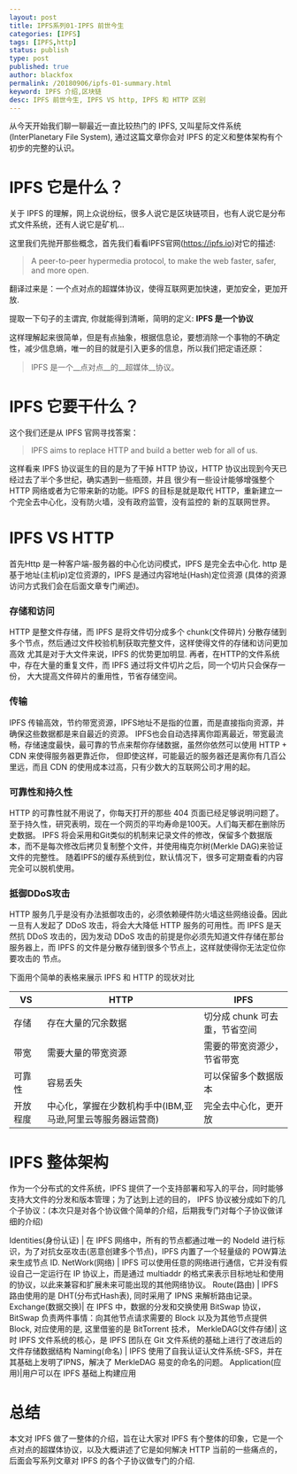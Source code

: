 ```yaml
---
layout: post
title: IPFS系列01-IPFS 前世今生
categories: [IPFS]
tags: [IPFS,http]
status: publish
type: post
published: true
author: blackfox
permalink: /20180906/ipfs-01-summary.html
keyword: IPFS 介绍,区块链
desc: IPFS 前世今生, IPFS VS http, IPFS 和 HTTP 区别
---
```


从今天开始我们聊一聊最近一直比较热门的 IPFS, 又叫星际文件系统(InterPlanetary File System), 
	通过这篇文章你会对 IPFS 的定义和整体架构有个初步的完整的认识。

IPFS 它是什么？
=======

关于 IPFS 的理解，网上众说纷纭，很多人说它是区块链项目，也有人说它是分布式文件系统，还有人说它是矿机...

这里我们先抛开那些概念，首先我们看看IPFS官网(https://ipfs.io)对它的描述:

> A peer-to-peer hypermedia protocol, to make the web faster, safer, and more open.

翻译过来是：一个点对点的超媒体协议，使得互联网更加快速，更加安全，更加开放.

提取一下句子的主谓宾, 你就能得到清晰，简明的定义: __IPFS 是一个协议__

这样理解起来很简单，但是有点抽象，根据信息论，要想消除一个事物的不确定性，减少信息熵，唯一的目的就是引入更多的信息，所以我们把定语还原：

> IPFS 是一个__点对点__的__超媒体__协议。

IPFS 它要干什么？
=====

这个我们还是从 IPFS 官网寻找答案：

> IPFS aims to replace HTTP and build a better web for all of us.

这样看来 IPFS 协议诞生的目的是为了干掉 HTTP 协议，HTTP 协议出现到今天已经过去了半个多世纪，确实遇到一些瓶颈，并且
很少有一些设计能够增强整个 HTTP 网络或者为它带来新的功能。IPFS 的目标是就是取代 HTTP，重新建立一个完全去中心化，没有防火墙，没有政府监管，没有监控的
新的互联网世界。

IPFS VS HTTP 
========
首先Http 是一种客户端-服务器的中心化访问模式，IPFS 是完全去中心化. http 是基于地址(主机ip)定位资源的，IPFS 是通过内容地址(Hash)定位资源
(具体的资源访问方式我们会在后面文章专门阐述)。

### 存储和访问
HTTP 是整文件存储，而 IPFS 是将文件切分成多个 chunk(文件碎片) 分散存储到多个节点，然后通过文件校验机制获取完整文件，这样使得文件的存储和访问更加高效
尤其是对于大文件来说，IPFS 的优势更加明显. 再者，在HTTP的文件系统中，存在大量的重复文件，而 IPFS 通过将文件切片之后，同一个切片只会保存一份，
大大提高文件碎片的重用性，节省存储空间。

### 传输
IPFS 传输高效，节约带宽资源，IPFS地址不是指的位置，而是直接指向资源，并确保这些数据都是来自最近的资源。
IPFS也会自动选择离你距离最近，带宽最流畅，存储速度最快，最可靠的节点来帮你存储数据，虽然你依然可以使用 HTTP + CDN 来使得服务器更靠近你，
但即使这样，可能最近的服务器还是离你有几百公里远，而且 CDN 的使用成本过高，只有少数大的互联网公司才用的起。

### 可靠性和持久性

HTTP 的可靠性就不用说了，你每天打开的那些 404 页面已经足够说明问题了。至于持久性，研究表明，现在一个网页的平均寿命是100天。人们每天都在删除历史数据。
IPFS 将会采用和Git类似的机制来记录文件的修改，保留多个数据版本，而不是每次修改后拷贝复制整个文件，并使用梅克尔树(Merkle DAG)来验证文件的完整性。
随着IPFS的缓存系统到位，默认情况下，很多可定期查看的内容完全可以脱机使用。

### 抵御DDoS攻击

HTTP 服务几乎是没有办法抵御攻击的，必须依赖硬件防火墙这些网络设备。因此一旦有人发起了 DDoS 攻击，将会大大降低 HTTP 服务的可用性。而 IPFS 是天然抗
DDoS 攻击的，因为发动 DDoS 攻击的前提是你必须先知道文件存储在那台服务器上，而 IPFS 的文件是分散存储到很多个节点上，这样就使得你无法定位你要攻击的
节点。

下面用个简单的表格来展示 IPFS 和 HTTP 的现状对比

VS | HTTP | IPFS
---|---|----
存储|存在大量的冗余数据| 切分成 chunk 可去重，节省空间
带宽|需要大量的带宽资源| 需要的带宽资源少，节省带宽
可靠性|容易丢失|可以保留多个数据版本
开放程度|中心化，掌握在少数机构手中(IBM,亚马逊,阿里云等服务器运营商)|完全去中心化，更开放

IPFS 整体架构
=======
作为一个分布式的文件系统，IPFS 提供了一个支持部署和写入的平台，同时能够支持大文件的分发和版本管理；为了达到上述的目的，
IPFS 协议被分成如下的几个子协议：(本次只是对各个协议做个简单的介绍，后期我专门对每个子协议做详细的介绍)

Identities(身份认证) | 在 IPFS 网络中，所有的节点都通过唯一的 NodeId 进行标识，为了对抗女巫攻击(恶意创建多个节点)，IPFS 内置了一个轻量级的 POW算法来生成节点 ID.
NetWork(网络) | IPFS 可以使用任意的网络进行通信，它并没有假设自己一定运行在 IP 协议上，而是通过 multiaddr 的格式来表示目标地址和使用的协议，以此来兼容和扩展未来可能出现的其他网络协议。
Route(路由) | IPFS 路由使用的是 DHT(分布式Hash表), 同时采用了 IPNS 来解析路由记录。
Exchange(数据交换)| 在 IPFS 中，数据的分发和交换使用 BitSwap 协议，BitSwap 负责两件事情：向其他节点请求需要的 Block 以及为其他节点提供 Block, 对应使用的是, 这里借鉴的是 BitTorrent 技术，
MerkleDAG(文件存储)| 这时 IPFS 文件系统的核心，是 IPFS 团队在 Git 文件系统的基础上进行了改进后的文件存储数据结构
Naming(命名) | IPFS 使用了自我认证认文件系统-SFS，并在其基础上发明了IPNS，解决了 MerkleDAG 易变的命名的问题。
Application(应用)|用户可以在 IPFS 基础上构建应用

总结
=====
本文对 IPFS 做了一整体的介绍，旨在让大家对 IPFS 有个整体的印象，它是一个点对点的超媒体协议，以及大概讲述了它是如何解决 HTTP 当前的一些痛点的，
后面会写系列文章对 IPFS 的各个子协议做专门的介绍.



